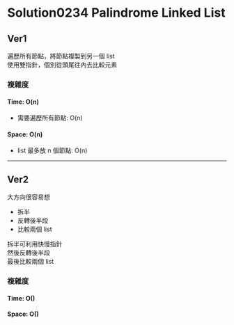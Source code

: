 # Solution0234 Palindrome Linked List

## Ver1

遍歷所有節點，將節點複製到另一個 list  
使用雙指針，個別從頭尾往內去比較元素

### 複雜度

#### Time: O(n)
- 需要遍歷所有節點: O(n)

#### Space: O(n)
- list 最多放 n 個節點: O(n)

---

## Ver2

大方向很容易想
- 拆半
- 反轉後半段
- 比較兩個 list

拆半可利用快慢指針  
然後反轉後半段  
最後比較兩個 list  
  
### 複雜度

#### Time: O()

#### Space: O()